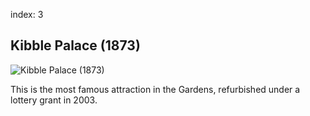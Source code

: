 index: 3

## Kibble Palace (1873)

![Kibble Palace (1873)](kibble-palace.jpg)

This is the most famous attraction in the Gardens, refurbished
under a lottery grant in 2003.
